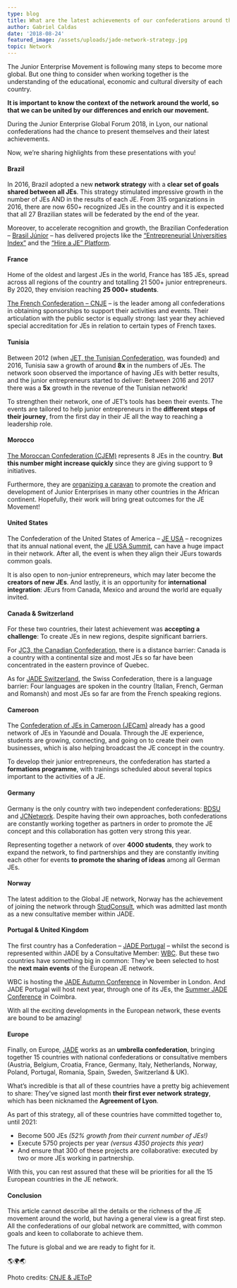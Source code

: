 ```yaml
---
type: blog
title: What are the latest achievements of our confederations around the world?
author: Gabriel Caldas
date: '2018-08-24'
featured_image: /assets/uploads/jade-network-strategy.jpg
topic: Network
---
```

The Junior Enterprise Movement is following many steps to become more global. But one thing to consider when working together is the understanding of the educational, economic and cultural diversity of each country.

**It is important to know the context of the network around the world, so that we can be united by our differences and enrich our movement.**

During the Junior Enterprise Global Forum 2018, in Lyon, our national confederations had the chance to present themselves and their latest achievements.

Now, we’re sharing highlights from these presentations with you!

#### Brazil

In 2016, Brazil adopted a new **network strategy** with a **clear set of goals shared between all JEs**. This strategy stimulated impressive growth in the number of JEs AND in the results of each JE. From 315 organizations in 2016, there are now 650+ recognized JEs in the country and it is expected that all 27 Brazilian states will be federated by the end of the year.

Moreover, to accelerate recognition and growth, the Brazilian Confederation – [Brasil Júnior](https://brasiljunior.org.br/) – has delivered projects like the [“Entrepreneurial Universities Index”](http://brasiljunior.rds.land/indice2017) and the [“Hire a JE” Platform](https://contrateumaempresajunior.com.br/).

#### France

Home of the oldest and largest JEs in the world, France has 185 JEs, spread across all regions of the country and totalling 21 500+ junior entrepreneurs. By 2020, they envision reaching **25 000+ students**.

[The French Confederation – CNJE](https://junior-entreprises.com/) – is the leader among all confederations in obtaining sponsorships to support their activities and events. Their articulation with the public sector is equally strong: last year they achieved special accreditation for JEs in relation to certain types of French taxes.

#### Tunisia

Between 2012 (when [JET, the Tunisian Confederation](http://jetunisie.com/), was founded) and 2016, Tunisia saw a growth of around **8x** in the numbers of JEs. The network soon observed the importance of having JEs with better results, and the junior entrepreneurs started to deliver: Between 2016 and 2017 there was a **5x** growth in the revenue of the Tunisian network!

To strengthen their network, one of JET’s tools has been their events. The events are tailored to help junior entrepreneurs in the **different steps of their journey**, from the first day in their JE all the way to reaching a leadership role.

#### Morocco

[The Moroccan Confederation (CJEM)](http://www.cjem.ma/) represents 8 JEs in the country. **But this number might increase quickly** since they are giving support to 9 initiatives.

Furthermore, they are [organizing a caravan](https://lematin.ma/journal/2018/cjem-lance-caravane-africaine/298397.html) to promote the creation and development of Junior Enterprises in many other countries in the African continent. Hopefully, their work will bring great outcomes for the JE Movement!

#### United States

The Confederation of the United States of America – [JE USA](https://www.juniorenterprise.us/) – recognizes that its annual national event, the [JE USA Summit](https://www.juniorenterprise.us/2018-je-usa-summit/), can have a huge impact in their network. After all, the event is when they align their JEurs towards common goals.

It is also open to non-junior entrepreneurs, which may later become the **creators of new JEs**. And lastly, it is an opportunity for **international integration**: JEurs from Canada, Mexico and around the world are equally invited.

#### Canada & Switzerland

For these two countries, their latest achievement was **accepting a challenge**: To create JEs in new regions, despite significant barriers.

For [JC3, the Canadian Confederation](http://jc3.ca/en), there is a distance barrier: Canada is a country with a continental size and most JEs so far have been concentrated in the eastern province of Quebec.

As for [JADE Switzerland](http://www.jadeswitzerland.ch/), the Swiss Confederation, there is a language barrier: Four languages are spoken in the country (Italian, French, German and Romansh) and most JEs so far are from the French speaking regions.

#### Cameroon

The [Confederation of JEs in Cameroon (JECam)](https://www.facebook.com/juniorentreprisecameroun/) already has a good network of JEs in Yaoundé and Douala. Through the JE experience, students are growing, connecting, and going on to create their own businesses, which is also helping broadcast the JE concept in the country.

To develop their junior entrepreneurs, the confederation has started a **formations programme**, with trainings scheduled about several topics important to the activities of a JE.

#### Germany

Germany is the only country with two independent confederations: [BDSU](https://bdsu.de/) and [JCNetwork](https://www.jcnetwork.de/home/). Despite having their own approaches, both confederations are constantly working together as partners in order to promote the JE concept and this collaboration has gotten very strong this year.

Representing together a network of over **4000 students**, they work to expand the network, to find partnerships and they are constantly inviting each other for events **to promote the sharing of ideas** among all German JEs.

#### Norway

The latest addition to the Global JE network, Norway has the achievement of joining the network through [StudConsult](https://www.studconsult.no/), which was admitted last month as a new consultative member within JADE.

#### Portugal & United Kingdom

The first country has a Confederation – [JADE Portugal](https://www.jadeportugal.pt/) – whilst the second is represented within JADE by a Consultative Member: [WBC](http://www.wbc-uk.com/). But these two countries have something big in common: They’ve been selected to host the **next main events** of the European JE network.

WBC is hosting the [JADE Autumn Conference](https://www.facebook.com/JadeAutumnConference2018/) in November in London. And JADE Portugal will host next year, through one of its JEs, the [Summer JADE Conference](https://www.facebook.com/iscacjuniorsolutions/photos/a.268790073223462/1372347999534325/?type=3) in Coimbra.

With all the exciting developments in the European network, these events are bound to be amazing!

#### Europe

Finally, on Europe, [JADE](http://www.jadenet.org/) works as an **umbrella confederation**, bringing together 15 countries with national confederations or consultative members (Austria, Belgium, Croatia, France, Germany, Italy, Netherlands, Norway, Poland, Portugal, Romania, Spain, Sweden, Switzerland & UK).

What’s incredible is that all of these countries have a pretty big achievement to share: They’ve signed last month **their first ever network strategy**, which has been nicknamed the **Agreement of Lyon**.

As part of this strategy, all of these countries have committed together to, until 2021:

* Become 500 JEs _(52% growth from their current number of JEs!)_
* Execute 5750 projects per year _(versus 4350 projects this year)_
* And ensure that 300 of these projects are collaborative: executed by two or more JEs working in partnership.

With this, you can rest assured that these will be priorities for all the 15 European countries in the JE network.

#### Conclusion

This article cannot describe all the details or the richness of the JE movement around the world, but having a general view is a great first step. All the confederations of our global network are committed, with common goals and keen to collaborate to achieve them.

The future is global and we are ready to fight for it.



🌎🌍🌏



Photo credits: [CNJE & JEToP](https://www.facebook.com/junior.entreprises/videos/430880630767867/)
